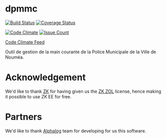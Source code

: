 # dpmmc

[![Build Status](https://travis-ci.org/DSI-Ville-Noumea/dpmmc.svg?branch=master)](https://travis-ci.org/DSI-Ville-Noumea/dpmmc) [![Coverage Status](https://coveralls.io/repos/DSI-Ville-Noumea/dpmmc/badge.svg?branch=master&service=github)](https://coveralls.io/github/DSI-Ville-Noumea/dpmmc?branch=master)

[![Code Climate](https://codeclimate.com/github/DSI-Ville-Noumea/dpmmc/badges/gpa.svg)](https://codeclimate.com/github/DSI-Ville-Noumea/dpmmc) [![Issue Count](https://codeclimate.com/github/DSI-Ville-Noumea/dpmmc/badges/issue_count.svg)](https://codeclimate.com/github/DSI-Ville-Noumea/dpmmc)

[Code Climate Feed](https://codeclimate.com/github/DSI-Ville-Noumea/dpmmc)

Outil de gestion de la main courante de la Police Municipale de la Ville de Nouméa.

# Acknowledgement

We'd like to thank [ZK](http://www.zkoss.org/) for having given us the
[ZK ZOL](http://www.zkoss.org/license#zol) license, hence making it possible to
use ZK EE for free.

# Partners

We'd like to thank [Alphalog](http://alphalog.nc/) team for developing
for us this software.
